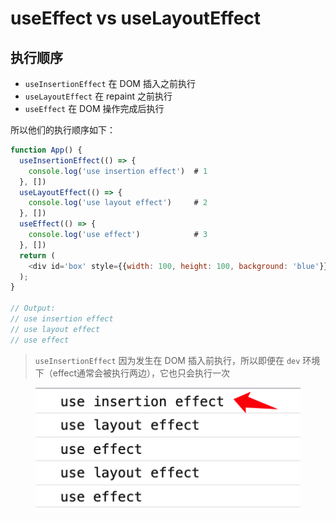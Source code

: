 # useEffect vs useLayoutEffect

## 执行顺序

* `useInsertionEffect` 在 DOM 插入之前执行
* `useLayoutEffect` 在 repaint 之前执行
* `useEffect` 在 DOM 操作完成后执行

所以他们的执行顺序如下：

```javascript
function App() {
  useInsertionEffect(() => {
    console.log('use insertion effect')  # 1
  }, [])
  useLayoutEffect(() => {
    console.log('use layout effect')     # 2
  }, [])
  useEffect(() => {
    console.log('use effect')            # 3
  }, [])
  return (
    <div id='box' style={{width: 100, height: 100, background: 'blue'}} />
  );
}

// Output:
// use insertion effect
// use layout effect
// use effect
```

> `useInsertionEffect` 因为发生在 DOM 插入前执行，所以即便在 `dev` 环境下（effect通常会被执行两边），它也只会执行一次

<figure><img src="../../.gitbook/assets/image (6).png" alt=""><figcaption></figcaption></figure>

